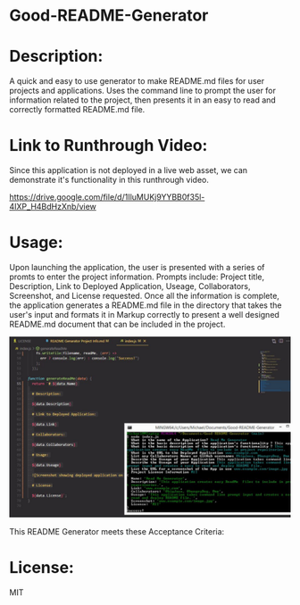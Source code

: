 # Good-README-Generator

# Description:

A quick and easy to use generator to make README.md files for user projects and applications. Uses the command line to prompt the user for information related to the project, then presents it in an easy to read and correctly formatted README.md file.

# Link to Runthrough Video:

Since this application is not deployed in a live web asset, we can demonstrate it's functionality in this runthrough video.

https://drive.google.com/file/d/1IluMUKj9YYBB0f35l-4IXP_H4BdHzXnb/view

# Usage:

Upon launching the application, the user is presented with a series of promts to enter the project information. Prompts include: Project title, Description, Link to Deployed Application, Useage, Collaborators, Screenshot, and License requested. Once all the information is complete, the application generates a README.md file in the directory that takes the user's input and formats it in Markup correctly to present a well designed README.md document that can be included in the project.

![Screenshot showing deployed application on page load](./assets/ReadMeGenerator_Screenshot.JPG)

This README Generator meets these Acceptance Criteria:

# License:

MIT

